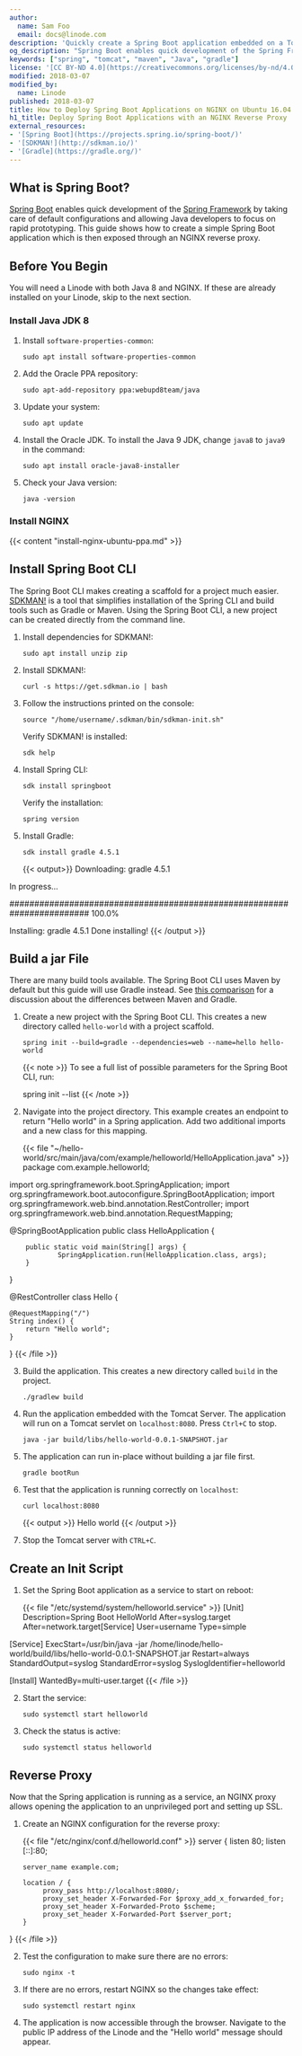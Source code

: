 ```yaml
---
author:
  name: Sam Foo
  email: docs@linode.com
description: 'Quickly create a Spring Boot application embedded on a Tomcat server through the command line. Deploy this application on a Linode through an NGINX reverse proxy.'
og_description: "Spring Boot enables quick development of the Spring Framework. This guide shows how to create a simple Spring Boot application on Ubuntu, using an NGINX reverse proxy."
keywords: ["spring", "tomcat", "maven", "Java", "gradle"]
license: '[CC BY-ND 4.0](https://creativecommons.org/licenses/by-nd/4.0)'
modified: 2018-03-07
modified_by:
  name: Linode
published: 2018-03-07
title: How to Deploy Spring Boot Applications on NGINX on Ubuntu 16.04
h1_title: Deploy Spring Boot Applications with an NGINX Reverse Proxy
external_resources:
- '[Spring Boot](https://projects.spring.io/spring-boot/)'
- '[SDKMAN!](http://sdkman.io/)'
- '[Gradle](https://gradle.org/)'
---
```


## What is Spring Boot?

[Spring Boot](https://projects.spring.io/spring-boot/) enables quick development of the [Spring Framework](https://projects.spring.io/spring-framework/) by taking care of default configurations and allowing Java developers to focus on rapid prototyping. This guide shows how to create a simple Spring Boot application which is then exposed through an NGINX reverse proxy.

## Before You Begin

You will need a Linode with both Java 8 and NGINX. If these are already installed on your Linode, skip to the next section.

### Install Java JDK 8

1.  Install `software-properties-common`:

        sudo apt install software-properties-common

2.  Add the Oracle PPA repository:

        sudo apt-add-repository ppa:webupd8team/java

3.  Update your system:

        sudo apt update

4.  Install the Oracle JDK. To install the Java 9 JDK, change `java8` to `java9` in the command:

        sudo apt install oracle-java8-installer

5.  Check your Java version:

        java -version

### Install NGINX

{{< content "install-nginx-ubuntu-ppa.md" >}}

## Install Spring Boot CLI
The Spring Boot CLI makes creating a scaffold for a project much easier. [SDKMAN!](http://sdkman.io/) is a tool that simplifies installation of the Spring CLI and build tools such as Gradle or Maven. Using the Spring Boot CLI, a new project can be created directly from the command line.

1.  Install dependencies for SDKMAN!:

        sudo apt install unzip zip

2.  Install SDKMAN!:

        curl -s https://get.sdkman.io | bash

3.  Follow the instructions printed on the console:

        source "/home/username/.sdkman/bin/sdkman-init.sh"

    Verify SDKMAN! is installed:

        sdk help

4.  Install Spring CLI:

        sdk install springboot

    Verify the installation:

        spring version

5.  Install Gradle:

        sdk install gradle 4.5.1

    {{< output>}}
Downloading: gradle 4.5.1

In progress...

######################################################################## 100.0%

Installing: gradle 4.5.1
Done installing!
{{< /output >}}

## Build a jar File
There are many build tools available. The Spring Boot CLI uses Maven by default but this guide will use Gradle instead. See [this comparison](https://gradle.org/maven-vs-gradle/) for a discussion about the differences between Maven and Gradle.

1.  Create a new project with the Spring Boot CLI. This creates a new directory called `hello-world` with a project scaffold.

        spring init --build=gradle --dependencies=web --name=hello hello-world

    {{< note >}}
To see a full list of possible parameters for the Spring Boot CLI, run:

    spring init --list
{{< /note >}}

2.  Navigate into the project directory. This example creates an endpoint to return "Hello world" in a Spring application. Add two additional imports and a new class for this mapping.

    {{< file "~/hello-world/src/main/java/com/example/helloworld/HelloApplication.java" >}}
package com.example.helloworld;

import org.springframework.boot.SpringApplication;
import org.springframework.boot.autoconfigure.SpringBootApplication;
import org.springframework.web.bind.annotation.RestController;
import org.springframework.web.bind.annotation.RequestMapping;

@SpringBootApplication
public class HelloApplication {

        public static void main(String[] args) {
                SpringApplication.run(HelloApplication.class, args);
        }
}

@RestController
class Hello {

    @RequestMapping("/")
    String index() {
        return "Hello world";
    }
}
{{< /file >}}

3.  Build the application. This creates a new directory called `build` in the project.

        ./gradlew build

4.  Run the application embedded with the Tomcat Server. The application will run on a Tomcat servlet on `localhost:8080`. Press `Ctrl+C` to stop.

        java -jar build/libs/hello-world-0.0.1-SNAPSHOT.jar

5.  The application can run in-place without building a jar file first.

        gradle bootRun

6.  Test that the application is running correctly on `localhost`:

        curl localhost:8080

    {{< output >}}
Hello world
{{< /output >}}

7.  Stop the Tomcat server with `CTRL+C`.

## Create an Init Script

1.  Set the Spring Boot application as a service to start on reboot:

    {{< file "/etc/systemd/system/helloworld.service" >}}
[Unit]
Description=Spring Boot HelloWorld
After=syslog.target
After=network.target[Service]
User=username
Type=simple

[Service]
ExecStart=/usr/bin/java -jar /home/linode/hello-world/build/libs/hello-world-0.0.1-SNAPSHOT.jar
Restart=always
StandardOutput=syslog
StandardError=syslog
SyslogIdentifier=helloworld

[Install]
WantedBy=multi-user.target
{{< /file >}}

2.  Start the service:

        sudo systemctl start helloworld

3.  Check the status is active:

        sudo systemctl status helloworld

## Reverse Proxy
Now that the Spring application is running as a service, an NGINX proxy allows opening the application to an unprivileged port and setting up SSL.

1.  Create an NGINX configuration for the reverse proxy:

    {{< file "/etc/nginx/conf.d/helloworld.conf" >}}
server {
        listen 80;
        listen [::]:80;

        server_name example.com;

        location / {
             proxy_pass http://localhost:8080/;
             proxy_set_header X-Forwarded-For $proxy_add_x_forwarded_for;
             proxy_set_header X-Forwarded-Proto $scheme;
             proxy_set_header X-Forwarded-Port $server_port;
        }
}
{{< /file >}}

2.  Test the configuration to make sure there are no errors:

        sudo nginx -t

3.  If there are no errors, restart NGINX so the changes take effect:

        sudo systemctl restart nginx

4.  The application is now accessible through the browser. Navigate to the public IP address of the Linode and the "Hello world" message should appear.
